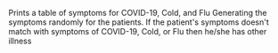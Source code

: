 Prints a table of symptoms for COVID-19, Cold, and Flu
Generating the symptoms randomly for the patients.
If the patient's symptoms doesn't match with symptoms of COVID-19, Cold, or Flu then he/she has other illness
